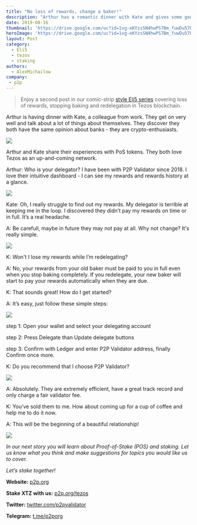 ```yaml
---
title: "No loss of rewards, change a baker!"
description: "Arthur has a romantic dinner with Kate and gives some good advice..."
date: 2019-08-16
thumbnail: 'https://drive.google.com/uc?id=1vg-eKYzsSN4hwPS7Bm_fuwDu57UTyQc7'
heroImage: 'https://drive.google.com/uc?id=1vg-eKYzsSN4hwPS7Bm_fuwDu57UTyQc7'
layout: Post
category:
  - Eli5
  - tezos
  - staking
authors:
  - AlexMichailow
company:
 - p2p
---
```

> Enjoy a second post in our comic-strip [style Eli5 series](https://economy.p2p.org/category/Eli5/) covering loss of rewards, stopping baking and redelegation in Tezos blockchain. 


Arthur is having dinner with Kate, a colleague from work. They get on very well and talk about a lot of things about themselves.  They discover they both have the same opinion about banks - they are crypto-enthusiasts. 

![](https://drive.google.com/uc?id=1vg-eKYzsSN4hwPS7Bm_fuwDu57UTyQc7)

Arthur and Kate share their experiences with PoS tokens. They both love Tezos as an up-and-coming network. 

Arthur: Who is your delegator? I have been with P2P Validator since 2018. I love their intuitive dashboard - I can see my rewards and rewards history at a glance.

![](https://drive.google.com/uc?id=1WNWs3IxuKa_3v-2iIx_fREtuXYnOhS5K)

Kate: Oh, I really struggle to find out my rewards. My delegator is terrible at keeping me in the loop. I discovered they didn’t pay my rewards on time or in full. It’s a real headache. 

A: Be carefull, maybe in future they may not pay at all. Why not change? It's really simple.

![](https://drive.google.com/uc?id=1mePe_V65XRler6JuTGBd7RAqfIe29L9k)

K: Won't I lose my rewards while I’m redelegating?

A: No, your rewards from your old baker must be paid to you in full even when you stop baking completely. If you redelegate, your new baker will start to pay your rewards automatically when they are due. 

K: That sounds great! How do I get started?

A: It’s easy, just follow these simple steps: 
 
![](https://drive.google.com/uc?id=1PxJwyJKI4tZyFbURfLKDyPupwrMVK2zb)

step 1: Open your wallet and select your delegating account

step 2: Press Delegate than Update delegate buttons

step 3: Confirm with Ledger and enter P2P Validator address, finally Confirm once more.



K: Do you recommend that I choose P2P Validator?
   
![](https://drive.google.com/uc?id=1avxxK83T5zukQWaw9pvOpHWYMf4d0W7j)

A: Absolutely. They are extremely efficient, have a great track record and only charge a fair validator fee.

K: You’ve sold them to me. How about coming up for a cup of coffee and help me to do it now.

A: This will be the beginning of a beautiful relationship!

![](https://drive.google.com/uc?id=1uPgFiivOWjwmTIFCQzNyV9DAAIATJqyo)

*In our next story you will learn about Proof-of-Stake (POS) and staking. Let us know what you think and make suggestions for topics you would like us to cover.*

*Let’s stake together!*

**Website:** [p2p.org](https://p2p.org/?utm_source=Tezos1post&utm_medium=creds_link&utm_campaign=blog)

**Stake XTZ with us:** [p2p.org/tezos](https://p2p.org/tezos)

**Twitter:** [twitter.com/p2pvalidator](http://twitter.com/p2pvalidator)

**Telegram:** [t.me/p2porg](http://t.me/p2porg)
